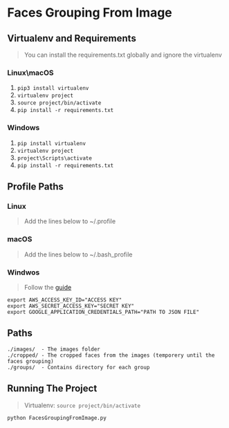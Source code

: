 # **Faces Grouping From Image**
## **Virtualenv and Requirements**
> You can install the requirements.txt globally and ignore the virtualenv
### Linux\macOS
1. ```pip3 install virtualenv```
2. ```virtualenv project```
3. ```source project/bin/activate```
4. ```pip install -r requirements.txt```

### Windows
1. ```pip install virtualenv```
2. ```virtualenv project```
3. ```project\Scripts\activate```
4. ```pip install -r requirements.txt```

## **Profile Paths**
### Linux
> Add the lines below to ~/.profile
### macOS
> Add the lines below to ~/.bash_profile
### Windwos
> Follow the [guide](http://www.forbeslindesay.co.uk/post/42833119552/permanently-set-environment-variables-on-windows)
```
export AWS_ACCESS_KEY_ID="ACCESS KEY"
export AWS_SECRET_ACCESS_KEY="SECRET KEY"
export GOOGLE_APPLICATION_CREDENTIALS_PATH="PATH TO JSON FILE"
```

## **Paths**
```
./images/  - The images folder
./cropped/ - The cropped faces from the images (temporery until the faces grouping)
./groups/  - Contains directory for each group
```

## **Running The Project**
>  Virtualenv: ```source project/bin/activate```

```python FacesGroupingFromImage.py```

